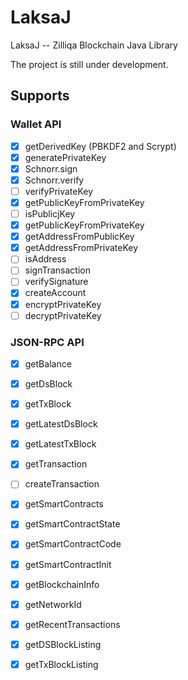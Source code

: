 # LaksaJ
LaksaJ -- Zilliqa Blockchain Java Library 

The project is still under development.

## Supports

### Wallet API

- [x] getDerivedKey (PBKDF2 and Scrypt)
- [x] generatePrivateKey
- [x] Schnorr.sign
- [x] Schnorr.verify
- [ ] verifyPrivateKey
- [x] getPublicKeyFromPrivateKey
- [ ] isPublicjKey
- [x] getPublicKeyFromPrivateKey
- [x] getAddressFromPublicKey
- [x] getAddressFromPrivateKey
- [ ] isAddress
- [ ] signTransaction
- [ ] verifySignature
- [x] createAccount
- [x] encryptPrivateKey
- [ ] decryptPrivateKey

### JSON-RPC API
- [x] getBalance
- [x] getDsBlock
- [x] getTxBlock
- [x] getLatestDsBlock
- [x] getLatestTxBlock
- [x] getTransaction
- [ ] createTransaction
- [x] getSmartContracts
- [x] getSmartContractState
- [x] getSmartContractCode
- [x] getSmartContractInit
- [x] getBlockchainInfo
- [x] getNetworkId
- [x] getRecentTransactions
- [x] getDSBlockListing 
- [x] getTxBlockListing 



